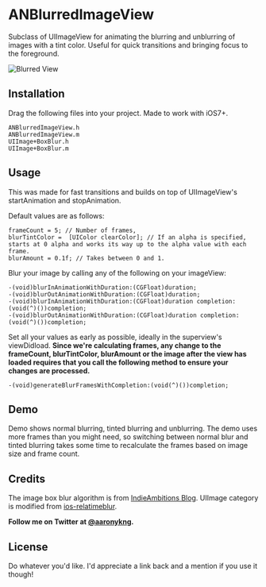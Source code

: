 # ANBlurredImageView
Subclass of UIImageView for animating the blurring and unblurring of images with a tint color. Useful for quick transitions and bringing focus to the foreground.

![Blurred View](http://cl.ly/image/1m0O382f3g1F/blur-3.gif)

## Installation
Drag the following files into your project. Made to work with iOS7+.

    ANBlurredImageView.h
    ANBlurredImageView.m
    UIImage+BoxBlur.h
    UIImage+BoxBlur.m

## Usage
This was made for fast transitions and builds on top of UIImageView's startAnimation and stopAnimation. 

Default values are as follows: 

    frameCount = 5; // Number of frames, 
    blurTintColor =  [UIColor clearColor]; // If an alpha is specified, starts at 0 alpha and works its way up to the alpha value with each frame.
    blurAmount = 0.1f; // Takes between 0 and 1.

Blur your image by calling any of the following on your imageView:

    -(void)blurInAnimationWithDuration:(CGFloat)duration;
    -(void)blurOutAnimationWithDuration:(CGFloat)duration;
    -(void)blurInAnimationWithDuration:(CGFloat)duration completion:(void(^)())completion;
    -(void)blurOutAnimationWithDuration:(CGFloat)duration completion:(void(^)())completion;

Set all your values as early as possible, ideally in the superview's viewDidload. **Since we're calculating frames, any change to the frameCount, blurTintColor, blurAmount or the image after the view has loaded requires that you call the following method to ensure your changes are processed.**

    -(void)generateBlurFramesWithCompletion:(void(^)())completion;



## Demo
Demo shows normal blurring, tinted blurring and unblurring. The demo uses more frames than you might need, so switching between normal blur and tinted blurring takes some time to recalculate the frames based on image size and frame count. 

## Credits
The image box blur algorithm is from [IndieAmbitions Blog](http://indieambitions.com/idevblogaday/perform-blur-vimage-accelerate-framework-tutorial/?utm_source=feedburner&utm_medium=feed&utm_campaign=Feed%3A+IndieAmbitions+%28Indie+Ambitions%29). UIImage category is modified from [ios-relatimeblur](https://github.com/alexdrone/ios-realtimeblur). 

**Follow me on Twitter at [@aaronykng](http://www.twitter.com/aaronykng).**

## License
Do whatever you'd like. I'd appreciate a link back and a mention if you use it though!